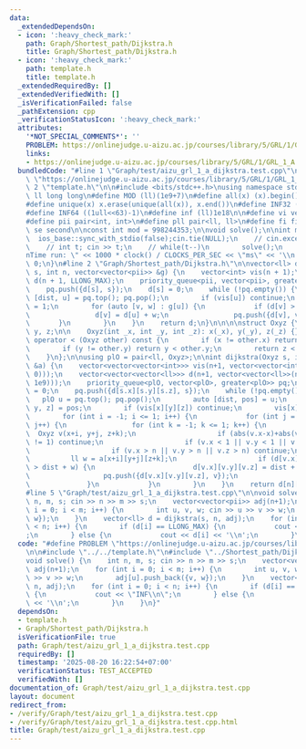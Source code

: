 ```yaml
---
data:
  _extendedDependsOn:
  - icon: ':heavy_check_mark:'
    path: Graph/Shortest_path/Dijkstra.h
    title: Graph/Shortest_path/Dijkstra.h
  - icon: ':heavy_check_mark:'
    path: template.h
    title: template.h
  _extendedRequiredBy: []
  _extendedVerifiedWith: []
  _isVerificationFailed: false
  _pathExtension: cpp
  _verificationStatusIcon: ':heavy_check_mark:'
  attributes:
    '*NOT_SPECIAL_COMMENTS*': ''
    PROBLEM: https://onlinejudge.u-aizu.ac.jp/courses/library/5/GRL/1/GRL_1_A
    links:
    - https://onlinejudge.u-aizu.ac.jp/courses/library/5/GRL/1/GRL_1_A
  bundledCode: "#line 1 \"Graph/test/aizu_grl_1_a_dijkstra.test.cpp\"\n#define PROBLEM\
    \ \"https://onlinejudge.u-aizu.ac.jp/courses/library/5/GRL/1/GRL_1_A\"\n\n#line\
    \ 2 \"template.h\"\n\n#include <bits/stdc++.h>\nusing namespace std;\n \n#define\
    \ ll long long\n#define MOD (ll)(1e9+7)\n#define all(x) (x).begin(),(x).end()\n\
    #define unique(x) x.erase(unique(all(x)), x.end())\n#define INF32 ((1ull<<31)-1)\n\
    #define INF64 ((1ull<<63)-1)\n#define inf (ll)1e18\n\n#define vi vector<int>\n\
    #define pii pair<int, int>\n#define pll pair<ll, ll>\n#define fi first\n#define\
    \ se second\n\nconst int mod = 998244353;\n\nvoid solve();\n\nint main(){\n  \
    \  ios_base::sync_with_stdio(false);cin.tie(NULL);\n    // cin.exceptions(cin.failbit);\n\
    \    // int t; cin >> t;\n    // while(t--)\n        solve();\n    cerr << \"\\\
    nTime run: \" << 1000 * clock() / CLOCKS_PER_SEC << \"ms\" << '\\n';\n    return\
    \ 0;\n}\n#line 2 \"Graph/Shortest_path/Dijkstra.h\"\n\nvector<ll> dijkstra(int\
    \ s, int n, vector<vector<pii>> &g) {\n    vector<int> vis(n + 1);\n    vector<ll>\
    \ d(n + 1, LLONG_MAX);\n    priority_queue<pii, vector<pii>, greater<pii>> pq;\n\
    \    pq.push({d[s], s});\n    d[s] = 0;\n    while (!pq.empty()) {\n        auto\
    \ [dist, u] = pq.top(); pq.pop();\n        if (vis[u]) continue;\n        vis[u]\
    \ = 1;\n        for (auto [v, w] : g[u]) {\n            if (d[v] > d[u] + w) {\n\
    \                d[v] = d[u] + w;\n                pq.push({d[v], v});\n     \
    \       }\n        }\n    }\n    return d;\n}\n\n\n\nstruct Oxyz {\n    int x,\
    \ y, z;\n\n    Oxyz(int _x, int _y, int _z): x(_x), y(_y), z(_z) {}\n\n    bool\
    \ operator < (Oxyz other) const {\n        if (x != other.x) return x < other.x;\n\
    \        if (y != other.y) return y < other.y;\n        return z < other.z;\n\
    \    }\n};\n\nusing plO = pair<ll, Oxyz>;\n\nint dijkstra(Oxyz s, int n, vector<vector<vector<int>>>\
    \ &a) {\n    vector<vector<vector<int>>> vis(n+1, vector<vector<int>>(n+1, vector<int>(n+1,\
    \ 0)));\n    vector<vector<vector<ll>>> d(n+1, vector<vector<ll>>(n+1, vector<ll>(n+1,\
    \ 1e9)));\n    priority_queue<plO, vector<plO>, greater<plO>> pq;\n    d[s.x][s.y][s.z]\
    \ = 0;\n    pq.push({d[s.x][s.y][s.z], s});\n    while (!pq.empty()) {\n     \
    \   plO u = pq.top(); pq.pop();\n        auto [dist, pos] = u;\n        auto [x,\
    \ y, z] = pos;\n        if (vis[x][y][z]) continue;\n        vis[x][y][z] = 1;\n\
    \        for (int i = -1; i <= 1; i++) {\n            for (int j = -1; j <= 1;\
    \ j++) {\n                for (int k = -1; k <= 1; k++) {\n                  \
    \  Oxyz v(x+i, y+j, z+k);\n                    if (abs(v.x-x)+abs(v.y-y)+abs(v.z-z)\
    \ != 1) continue;\n                    if (v.x < 1 || v.y < 1 || v.z < 1) continue;\n\
    \                    if (v.x > n || v.y > n || v.z > n) continue;\n          \
    \          ll w = a[x+i][y+j][z+k];\n                    if (d[v.x][v.y][v.z]\
    \ > dist + w) {\n                        d[v.x][v.y][v.z] = dist + w;\n      \
    \                  pq.push({d[v.x][v.y][v.z], v});\n                    }\n  \
    \              }\n            }\n        }\n    }\n    return d[n][n][n];\n}\n\
    #line 5 \"Graph/test/aizu_grl_1_a_dijkstra.test.cpp\"\n\nvoid solve() {\n    int\
    \ n, m, s; cin >> n >> m >> s;\n    vector<vector<pii>> adj(n+1);\n    for (int\
    \ i = 0; i < m; i++) {\n        int u, v, w; cin >> u >> v >> w;\n        adj[u].push_back({v,\
    \ w});\n    }\n    vector<ll> d = dijkstra(s, n, adj);\n    for (int i = 0; i\
    \ < n; i++) {\n        if (d[i] == LLONG_MAX) {\n            cout << \"INF\\n\"\
    ;\n        } else {\n            cout << d[i] << '\\n';\n        }\n    }\n}\n"
  code: "#define PROBLEM \"https://onlinejudge.u-aizu.ac.jp/courses/library/5/GRL/1/GRL_1_A\"\
    \n\n#include \"../../template.h\"\n#include \"../Shortest_path/Dijkstra.h\"\n\n\
    void solve() {\n    int n, m, s; cin >> n >> m >> s;\n    vector<vector<pii>>\
    \ adj(n+1);\n    for (int i = 0; i < m; i++) {\n        int u, v, w; cin >> u\
    \ >> v >> w;\n        adj[u].push_back({v, w});\n    }\n    vector<ll> d = dijkstra(s,\
    \ n, adj);\n    for (int i = 0; i < n; i++) {\n        if (d[i] == LLONG_MAX)\
    \ {\n            cout << \"INF\\n\";\n        } else {\n            cout << d[i]\
    \ << '\\n';\n        }\n    }\n}"
  dependsOn:
  - template.h
  - Graph/Shortest_path/Dijkstra.h
  isVerificationFile: true
  path: Graph/test/aizu_grl_1_a_dijkstra.test.cpp
  requiredBy: []
  timestamp: '2025-08-20 16:22:54+07:00'
  verificationStatus: TEST_ACCEPTED
  verifiedWith: []
documentation_of: Graph/test/aizu_grl_1_a_dijkstra.test.cpp
layout: document
redirect_from:
- /verify/Graph/test/aizu_grl_1_a_dijkstra.test.cpp
- /verify/Graph/test/aizu_grl_1_a_dijkstra.test.cpp.html
title: Graph/test/aizu_grl_1_a_dijkstra.test.cpp
---
```

